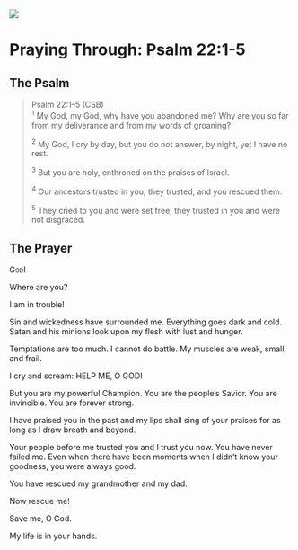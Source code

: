 <img class="intro-right" src="/images/art-paris-psalter.jpg">

# Praying Through: Psalm 22:1-5

## The Psalm

>Psalm 22:1–5 (CSB)  
><sup>1</sup> My God, my God, why have you abandoned me? Why are you so far from my deliverance and from my words of groaning? 
>
><sup>2</sup> My God, I cry by day, but you do not answer, by night, yet I have no rest. 
>
><sup>3</sup> But you are holy, enthroned on the praises of Israel. 
>
><sup>4</sup> Our ancestors trusted in you; they trusted, and you rescued them. 
>
><sup>5</sup> They cried to you and were set free; they trusted in you and were not disgraced.

## The Prayer

<div style='font-variant: small-caps;'>
God!
</div>


Where are you?

I am in trouble!

Sin and wickedness have surrounded me.
  Everything goes dark and cold. 
  Satan and his minions 
  look upon my flesh with lust and hunger.

Temptations are too much. 
  I cannot do battle. 
  My muscles are weak, small, and frail.

I cry and scream: HELP ME, O GOD!

But you are my powerful Champion. 
  You are the people’s Savior. 
  You are invincible. 
  You are forever strong.

I have praised you in the past 
  and my lips shall sing of your praises 
  for as long as I draw breath and beyond.

Your people before me 
  trusted you 
  and I trust you now. 
  You have never failed me. 
  Even when there have been moments 
  when I didn’t know your goodness, 
  you were always good.

You have rescued my grandmother and my dad.

Now rescue me!

Save me, O God.

My life is in your hands.
